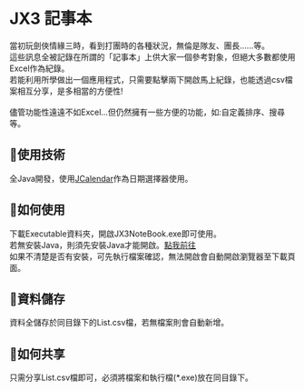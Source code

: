 # JX3 記事本
當初玩劍俠情緣三時，看到打團時的各種狀況，無倫是隊友、團長......等。<br>
這些訊息全被記錄在所謂的「記事本」上供大家一個參考對象，但絕大多數都使用Excel作為紀錄。<br>
若能利用所學做出一個應用程式，只需要點擊兩下開啟馬上紀錄，也能透過csv檔案相互分享，是多相當的方便性!<br>
<br>
儘管功能性遠遠不如Excel...但仍然擁有一些方便的功能，如:自定義排序、搜尋等。<br>
  
 
## :notebook_with_decorative_cover:使用技術
全Java開發，使用[JCalendar](https://toedter.com/jcalendar/)作為日期選擇器使用。
  
## :notebook_with_decorative_cover:如何使用
下載Executable資料夾，開啟JX3NoteBook.exe即可使用。<br>
若無安裝Java，則須先安裝Java才能開啟。[點我前往](https://www.java.com/zh_TW/download/)<br>
如果不清楚是否有安裝，可先執行檔案確認，無法開啟會自動開啟瀏覽器至下載頁面。
  
## :notebook_with_decorative_cover:資料儲存
資料全儲存於同目錄下的List.csv檔，若無檔案則會自動新增。
  
## :notebook_with_decorative_cover:如何共享
只需分享List.csv檔即可，必須將檔案和執行檔(*.exe)放在同目錄下。
